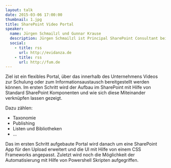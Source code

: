 ```yaml
---
layout: talk
date: 2015-03-06 17:00:00
thumbnail: 1.jpg
title: SharePoint Video Portal
speaker:
  name: Jürgen Schmailzl und Gunnar Krause
  description: Jürgen Schmailzl ist Principal SharePoint Consultant bei der FRITZ & MACZIOL GROUP und seit mehr als zehn Jahren im SharePoint-, BI- und .NET-Umfeld tätig. Der Dipl. Wirtschaftsinformatiker berät hauptsächlich in Projekten im Umfeld Collaboration, ECM und Prozessmanagement. Gunnar Krause ist Senior Software Developer bei der evidanza AG. Er arbeitet seit ca. zwölf Jahren im .NET- und SharePoint-Umfeld. In der Produktentwicklung und bei Projekten liegt der Schwerpunkt auf BI, SharePoint und Dynamics.
  social:
    - title: rss
      url: http://evidanza.de 
    - title: rss
      url: http://fum.de
---
```

Ziel ist ein flexibles Portal, über das innerhalb des Unternehmens Videos zur Schulung oder zum Informationsaustausch bereitgestellt werden können. Im ersten Schritt wird der Aufbau im SharePoint mit Hilfe von Standard SharePoint Komponenten und wie sich diese Miteinander verknüpfen lassen gezeigt.

Dazu zählen:

- Taxonomie
- Publishing
- Listen und Bibliotheken
- ...

Das im ersten Schritt aufgebaute Portal wird danach um eine SharePoint App für den Upload erweitert und die UI mit Hilfe von einem CSS Frameworks angepasst. Zuletzt wird noch die Möglichkeit der Automatisierung mit Hilfe von Powershell Skripten aufgegriffen.